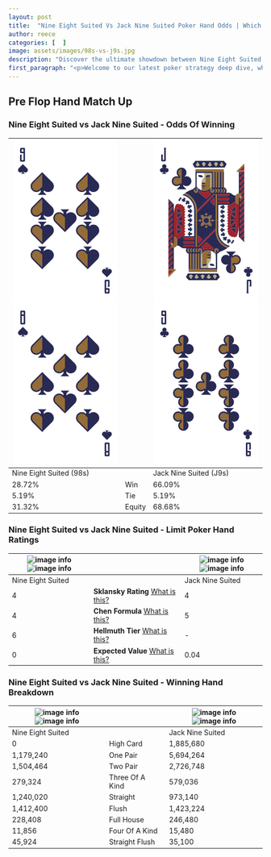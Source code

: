 ```yaml
---
layout: post
title:  "Nine Eight Suited Vs Jack Nine Suited Poker Hand Odds | Which Is The Better Hand In Poker? A Complete Guide"
author: reece
categories: [  ]
image: assets/images/98s-vs-j9s.jpg
description: "Discover the ultimate showdown between Nine Eight Suited and Jack Nine Suited in poker! Uncover the odds, strategies, and scenarios where one hand triumphs over the other. Get ready to up your poker game with this thrilling analysis."
first_paragraph: "<p>Welcome to our latest poker strategy deep dive, where we're pitting two distinct hands against each other in a high-stakes showdown: Nine Eight Suited vs Jack Nine Suited.</p><p>In the dynamic world of poker, every decision counts, and knowing which hand holds the upper hand is key to your success at the table.</p><p>In this article, we'll dissect these two hands, explore the scenarios where one dominates the other, and equip you with the knowledge to make strategic choices that can tip the odds in your favor.</p><p>Get ready to unravel the intriguing dynamics of these poker hands and elevate your game to new heights.</p>"
---
```




[comment]: # (sp0)

## Pre Flop Hand Match Up

<div class="table hand-ratings" markdown="1"> 



### Nine Eight Suited vs Jack Nine Suited - Odds Of Winning


    
| ![image info](assets/images/hand1/9.png) ![image info](assets/images/hand1/8.png) |  | ![image info](assets/images/hand2/j.png) ![image info](assets/images/hand2/9.png) |
| -------- | -------- | -------- |
| Nine Eight Suited (98s) |  | Jack Nine Suited (J9s) |
| 28.72% | Win | 66.09% |
| 5.19% | Tie | 5.19% |
| 31.32% | Equity | 68.68% |




[comment]: # (sp1)



### Nine Eight Suited vs Jack Nine Suited - Limit Poker Hand Ratings


    
| ![image info](https://www.riverpairs.com/assets/images/hand1/9.png) ![image info](https://www.riverpairs.com/assets/images/hand1/8.png) |  | ![image info](https://www.riverpairs.com/assets/images/hand2/j.png) ![image info](https://www.riverpairs.com/assets/images/hand2/9.png) |
| -------- | -------- | -------- |
| Nine Eight Suited |  | Jack Nine Suited |
| 4 | **Sklansky Rating** [What is this?](/sklansky-rating-explained) | 4 |
| 4 | **Chen Formula** [What is this?](/chen-formula-explained) | 5 |
| 6 | **Hellmuth Tier** [What is this?](/Hellmuth-tier-explained) | - |
| 0 | **Expected Value** [What is this?](/expected-value-explained) | 0.04 |




[comment]: # (sp2)



### Nine Eight Suited vs Jack Nine Suited - Winning Hand Breakdown


    
| ![image info](https://www.riverpairs.com/assets/images/hand1/9.png) ![image info](https://www.riverpairs.com/assets/images/hand1/8.png) |  | ![image info](https://www.riverpairs.com/assets/images/hand2/j.png) ![image info](https://www.riverpairs.com/assets/images/hand2/9.png) |
| -------- | -------- | -------- |
| Nine Eight Suited |  | Jack Nine Suited |
| 0 | High Card | 1,885,680 |
| 1,179,240 | One Pair | 5,694,264 |
| 1,504,464 | Two Pair | 2,726,748 |
| 279,324 | Three Of A Kind | 579,036 |
| 1,240,020 | Straight | 973,140 |
| 1,412,400 | Flush | 1,423,224 |
| 228,408 | Full House | 246,480 |
| 11,856 | Four Of A Kind | 15,480 |
| 45,924 | Straight Flush | 35,100 |




[comment]: # (sp3)



</div>

[comment]: # (sp4)



[comment]: # (sp5)

